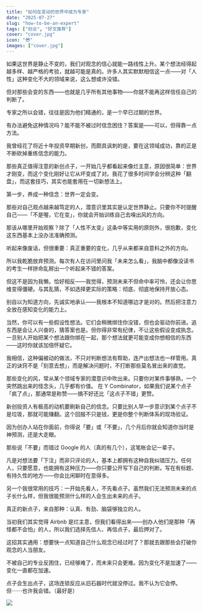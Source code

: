 ```yaml
---
title: "如何在变动的世界中成为专家"
date: "2025-07-27"
slug: "how-to-be-an-expert"
tags: ["创业", "好文推荐"]
cover: "cover.jpg"
icon: "😎"
images: ["cover.jpg"]
---
```

如果这世界是静止不变的，我们对观念的信心就能一路线性上升。某个想法经得起越多样、越严格的考验，就越可能是真的。许多人其实默默相信这一点——对「人性」这种变化不大的领域来说，这么想或许没错。



但对那些会变的东西——也就是几乎所有其他事物——你就不能再这样信任自己的判断了。



专家之所以会错，往往是因为他们精通的，是一个早已过期的世界。



有办法避免这种情况吗？能不能不被过时信念困住？答案是——可以，但得靠一点方法。



我曾经花了将近十年投资早期新创，而颇具讽刺的是，要在这领域成功，靠的正是不断砍掉重练信念的能力。



那些真正值得注意的新创点子，一开始几乎都看起来像烂主意，原因很简单：世界才刚变，而这个变化刚好让它从坏变成了对。我花了很多时间学会分辨这种「翻盘」，而这套技巧，其实也能套用在一切新想法上。



第一步，养成一种信念：世界一定会变。



那些对自己观点越来越笃定的人，潜意识里其实是认定世界静止。只要你不时提醒自己——「不是喔，它在变」，你就会开始训练自己去嗅出风的方向。



那该从哪里开始观察？除了「人性不太变」这条中等实用的原则外，很抱歉，变化这东西基本上没办法准确预测。



听起来像废话，但很重要：真正重要的变化，几乎从来都来自意料之外的方向。



所以我乾脆放弃预测。每次有人在访问里问我「未来怎么看」，我脑中都像没读书的考生一样拼命乱掰出一个听起来不错的答案。



但这不是因为我懒。恰好相反——我觉得，预测未来不但命中率可怜，还会让你思维变得僵硬。与其乱猜，不如选择更实际的策略：彻底、彻底地保持开放心态。



别自以为知道方向，先诚实地承认——我根本不知道哪边才是对的。然后把注意力全放在感知变化的能力上。



当然，你可以有一些假设性想法。它们会稍微绑住你没错，但也会驱动你前进。追东西是会让人兴奋的，猜答案也是。但你得非常有纪律，不让这些假设变成执念。
一旦别人开始把某个想法跟你绑在一起，那个想法就更可能变成你想相信的东西——这时你就该加倍怀疑它。



我相信，这种偏被动的做法，不只对判断想法有帮助，连产出想法也一样管用。真正的诀窍不是「刻意去想」，而是解决问题时，不打断那些莫名冒出来的直觉。



那些变化的风，常从某个领域专家的潜意识中吹出来。只要你对某件事够熟，一个突然跳出来的怪念头，几乎都有价值。
在 Y Combinator，如果我们说某个点子「疯了点」，那通常是称赞——搞不好还比「这点子不错」更赞。



新创投资人有极高的动机要刷新自己的信念。只要比别人早一步意识到某个点子不是垃圾，那就可能赚翻。这个回报不只是钱，更是你整个判断体系的现场验证。



因为创办人站在你面前，你得说「要」或「不要」，几个月后你就会知道你当时是神预测，还是大走眼。



那些说「不要」而错过 Google 的人（真的有几个），这笔帐会记一辈子。



凡是对想法要「下注」而非只评论的人，基本上都拥有这种自我纠错压力。任何人，只要愿意，也能拥有这种压力——你只要公开写下自己的判断。写在有标题、有持久性的地方——你会比闲聊时在意得多。



另一个我很常用的技巧：一开始先看人，不先看点子。虽然我们无法预测未来的点子长什么样，但我很能预测什么样的人会生出未来的点子。



真正的新点子，来自那种：认真、有劲、脑袋够独立的人。



当初我们其实觉得 Airbnb 是烂主意，但我们看得出来——创办人他们是那种「再怪都不会怕」的人，所以我们选择先信人、再信点子，最后押对了。



这招其实通用：想要快一点知道自己什么观念已经过时了？那就去跟那些会打破你观念的人当朋友。



不被自己的专业反困住，已经够难了，而未来只会更难。因为变化不是加速了——变化一直都在加速。



点子会生出点子，这场连锁反应从旧石器时代就没停过。我不认为它会停。
但⋯⋯也许我会错。（最好是）




![](https://prod-files-secure.s3.us-west-2.amazonaws.com/112d0858-5090-4d34-a606-b75eb8d65fd2/46476355-9cf3-4e99-9b7a-3531bc426380/1000202064.png?X-Amz-Algorithm=AWS4-HMAC-SHA256&X-Amz-Content-Sha256=UNSIGNED-PAYLOAD&X-Amz-Credential=ASIAZI2LB4662ANMQZAY%2F20250826%2Fus-west-2%2Fs3%2Faws4_request&X-Amz-Date=20250826T084410Z&X-Amz-Expires=3600&X-Amz-Security-Token=IQoJb3JpZ2luX2VjEBkaCXVzLXdlc3QtMiJHMEUCIBSjduQufgJYjicStUOK%2F8%2FDF8P2h4ufZzu1YbBv%2FESRAiEA2ewJHv3qqb%2BzyWyj3DOThyk3uJ8LKCSa28WmPO6H6IYq%2FwMIchAAGgw2Mzc0MjMxODM4MDUiDFlKRP%2B3UzDfDVtx4ircA%2FWDxoe6Fqxv40jqxBrM2KiYiWvcR1Np7md2d6AQifB00HGAXQLw2sJiyJptlxDirfJsjWOpao7THZDHEtVVaJQ57Ua0SHiRyRfZYy9dpmlXWi%2BG5jd7BYUpZOF6z3mqrhRNFB1aDqP6AHBU6CzPLWSnhxuOR2L%2BNnbwCV2PCSV8bJ6q5rgA7YEsHp%2B1MM%2Fpw19phfMl6m5OVOLzv8VaDdcjO8RVEz0L4fl8rGgsraNAK7oZFVndvH717un6Qbt5gg%2B1jCiiVtr02tC1rLO9ZvcpcdxVioPE9JoO2%2BG7S2oDpGknZ68gg1dKASnaT2N%2F2s1F4%2FWWsqSHq1JxWkxowJKnvQtmDmmhXZO8WMrky6jJmZvmjALhgObF2oSxJB65jJL28241oqI5Ok56Rne1VWqCr6lu6WGp01dA9L26sgJARblUTmIra8ry3IGeWYI%2BtblousmLq3FLKkn3B5Zupbzw%2BURzHh5dB9ckK7Lf5oBE%2FYotK0dgYzBoIQ4W2k%2Fi3Nhe3H6i7tzzNXBpsMBW0boWoikT8l2BiqRKoo42Wr3nXtuC7XnXPuMkznjVWgPqXqKFx90xF0ALgUtDCy4fOsy3ebuWdnj0txrg739R5HYsCqZMuSKZsxOKM3kfMM7gtcUGOqUB7g4XLsJSJTLfhZV2%2FABLaNxmZaQ2PvDOKwha8eJdO61jsRhIHdJPOYMes4kdW467poXxuyvbruZJPV0IjZNOaTu%2FljoIR9EWwi83zxEpeyvV6DYnGG0hfEu%2FmQhFQaQnx7VAXQNv9Fc3FTaSewj8Oc3GQoud%2FaEKRPjvBuE1nMZ1%2FlOrbHGUIBC50pFGm0sMnEhQToMBEcUY0mrSZdJm51bl2CJw&X-Amz-Signature=30911803573631e7dbad2bedd8c1ecd4c227e60d8b2847fa3edea83d2732bc66&X-Amz-SignedHeaders=host&x-amz-checksum-mode=ENABLED&x-id=GetObject)

